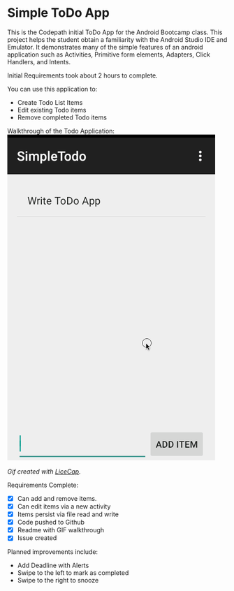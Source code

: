 # Simple ToDo App
This is the Codepath initial ToDo App for the Android Bootcamp class.  This project helps the student obtain a familiarity with the Android Studio IDE and Emulator.  It demonstrates many of the simple features of an android application such as Activities, Primitive form elements, Adapters, Click Handlers, and Intents.

Initial Requirements took about 2 hours to complete.

You can use this application to:
* Create Todo List Items
* Edit existing Todo items
* Remove completed Todo items

Walkthrough of the Todo Application:
![Walthrough](ToDo.gif)

*Gif created with [LiceCap](http://www.cockos.com/licecap/).*


Requirements Complete:
* [x] Can add and remove items.
* [x] Can edit items via a new activity
* [x] Items persist via file read and write
* [x] Code pushed to Github
* [x] Readme with GIF walkthrough
* [x] Issue created

Planned improvements include:
* Add Deadline with Alerts
* Swipe to the left to mark as completed
* Swipe to the right to snooze